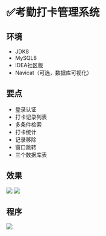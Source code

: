 # ✅考勤打卡管理系统

<MyGlobalComponent />

## 环境

- JDK8
- MySQL8
- IDEA社区版
- Navicat（可选，数据库可视化）

## 要点
- 登录认证
- 打卡记录列表
- 多条件检索
- 打卡统计
- 记录移除
- 窗口跳转
- 三个数据库表

## 效果
![](http://cdn.qiniu.liyansheng.top/img/20240608162031.png)
![](http://cdn.qiniu.liyansheng.top/img/1717834793380.png)

## 程序
![](http://cdn.qiniu.liyansheng.top/img/20240608164231.png)

